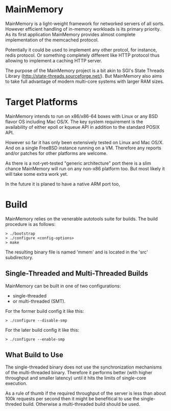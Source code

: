 MainMemory
===========

MainMemory is a light-weight framework for networked servers of all sorts.
However efficient handling of in-memory workloads is its primary priority.
As its first application MainMemory provides almost complete implementation
of the memcached protocol.

Potentially it could be used to implement any other protcol, for instance,
redis protocol. Or something completely different like HTTP protocol thus
allowing to implement a caching HTTP server.

The purpose of the MainMemory project is a bit akin to SGI's State Threads
Library (http://state-threads.sourceforge.net/). But MainMemory also aims
to take full advantage of modern multi-core systems with larger RAM sizes.

# Target Platforms

MainMemory intends to run on x86/x86-64 boxes with Linux or any BSD flavor
OS including Mac OS/X. The key system requirement is the availability of
either epoll or kqueue API in addition to the standard POSIX API.

However so far it has only been extensively tested on Linux and Mac OS/X.
And on a single FreeBSD instance running on a VM. Therefore any reports
and/or patches for other platforms are welcome.

As there is a not-yet-tested "generic architecture" port there is a slim
chance MainMemory will run on any non-x86 platform too. But most likely
it will take some extra work yet.

In the future it is planed to have a native ARM port too,

# Build

MainMemory relies on the venerable autotools suite for builds. The build
procedure is as follows:

```
> ./bootstrap
> ./configure <config-options>
> make
```

The resulting binary file is named 'mmem' and is located in the 'src'
subdirectory.

## Single-Threaded and Multi-Threaded Builds

MainMemory can be built in one of two configurations:

- single-threaded
- or multi-threaded (SMT).

For the former build config it like this:

```
> ./configure --disable-smp
```

For the later build config it like this:

```
> ./configure --enable-smp
```

## What Build to Use

The single-threaded binary does not use the synchronization mechanisms of the
multi-threaded binary. Therefore it performs better (with higher throughput
and smaller latency) until it hits the limits of single-core execution.

As a rule of thumb if the required throughput of the server is less than about
100k requests per second then it might be benefitical to use the single-threded
build. Otherwise a multi-threaded build should be used.
